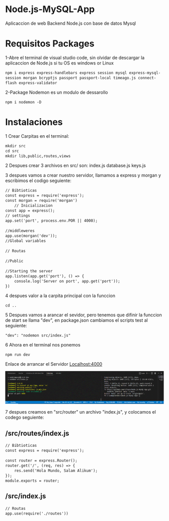 # Node.js-MySQL-App
Aplicaccion de web Backend Node.js con base de datos Mysql 

# Requisitos Packages
1-Abre el terminal de visual studio code, sin olvidar de descargar la aplicaccion de Node.js si tu OS es windows or Linux

    npm i express express-handlebars express session mysql express-mysql-session morgan bcryptjs passport passport-local timeago.js connect-flash express-validator  

2-Package Nodemon es un modulo de dessarollo 

    npm i nodemon -D
# Instalaciones

1 Crear Carpitas en el terminal:

    mkdir src
    cd src
    mkdir lib,public,routes,views

2 Despues crear 3  archivos en src/ son: 
    index.js 
    database.js 
    keys.js

3 despues vamos a crear nuestro servidor, llamamos a express y morgan y escribimos el codigo seguiente:

    // Bibtioticas
    const express = require('express');
    const morgan = require('morgan')
        // Inicializacion
    const app = express();
    // settings
    app.set('port', process.env.POR || 4000);

    //middleweres
    app.use(morgan('dev'));
    //Global variables

    // Routas

    //Public

    //Starting the server
    app.listen(app.get('port'), () => {
        console.log('Server on port', app.get('port'));
    })


4 despues valor a la carpita principal con la funccion

    cd ..

5 Despues vamos a  arancar el sevidor, pero tenemos que difinir la funccion de start se llama "dev", en package.json cambiamos  el scripts test al seguiente:

    "dev": "nodemon src/index.js"

6 Ahora en el terminal nos ponemos 

    npm run dev

Enlace de  arrancar el Servidor [Localhost:4000](http://localhost:4000/)

![image](https://github.com/sifaqes/Node.js-MySQL-App/blob/main/figura1.GIF)

7 despues creamos en "src/router" un archivo "index.js", y colocamos el codego seguiente:

## /src/routes/index.js
    // Bibtioticas
    const express = require('express');

    const router = express.Router();
    router.get('/', (req, res) => {
        res.send('Hola Mundo, Salam Alikum');
    });
    module.exports = router;

## /src/index.js

    // Routas
    app.use(require('./routes'))








